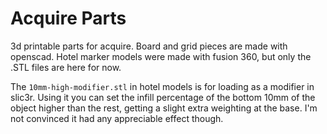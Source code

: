 # Acquire Parts

3d printable parts for acquire. Board and grid pieces are made with openscad. Hotel marker models were made with fusion 360, but only the .STL files are here for now.

The `10mm-high-modifier.stl` in hotel models is for loading as a modifier in slic3r. Using it you can set the infill percentage of the bottom 10mm of the object higher than the rest, getting a slight extra weighting at the base. I'm not convinced it had any appreciable effect though.